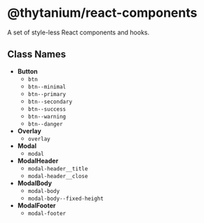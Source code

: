 # @thytanium/react-components

A set of style-less React components and hooks.

## Class Names

- **Button**
  - `btn`
  - `btn--minimal`
  - `btn--primary`
  - `btn--secondary`
  - `btn--success`
  - `btn--warning`
  - `btn--danger`
- **Overlay**
  - `overlay`
- **Modal**
  - `modal`
- **ModalHeader**
  - `modal-header__title`
  - `modal-header__close`
- **ModalBody**
  - `modal-body`
  - `modal-body--fixed-height`
- **ModalFooter**
  - `modal-footer`

